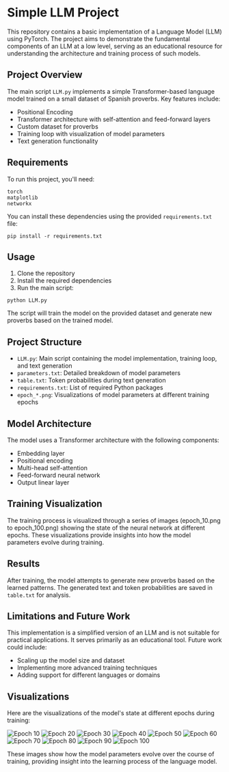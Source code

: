 # Simple LLM Project

This repository contains a basic implementation of a Language Model (LLM) using PyTorch. The project aims to demonstrate the fundamental components of an LLM at a low level, serving as an educational resource for understanding the architecture and training process of such models.

## Project Overview

The main script `LLM.py` implements a simple Transformer-based language model trained on a small dataset of Spanish proverbs. Key features include:

- Positional Encoding
- Transformer architecture with self-attention and feed-forward layers
- Custom dataset for proverbs
- Training loop with visualization of model parameters
- Text generation functionality

## Requirements

To run this project, you'll need:

```
torch
matplotlib
networkx
```

You can install these dependencies using the provided `requirements.txt` file:

```
pip install -r requirements.txt
```

## Usage

1. Clone the repository
2. Install the required dependencies
3. Run the main script:

```
python LLM.py
```

The script will train the model on the provided dataset and generate new proverbs based on the trained model.

## Project Structure

- `LLM.py`: Main script containing the model implementation, training loop, and text generation
- `parameters.txt`: Detailed breakdown of model parameters
- `table.txt`: Token probabilities during text generation
- `requirements.txt`: List of required Python packages
- `epoch_*.png`: Visualizations of model parameters at different training epochs

## Model Architecture

The model uses a Transformer architecture with the following components:

- Embedding layer
- Positional encoding
- Multi-head self-attention
- Feed-forward neural network
- Output linear layer

## Training Visualization

The training process is visualized through a series of images (epoch_10.png to epoch_100.png) showing the state of the neural network at different epochs. These visualizations provide insights into how the model parameters evolve during training.

## Results

After training, the model attempts to generate new proverbs based on the learned patterns. The generated text and token probabilities are saved in `table.txt` for analysis.

## Limitations and Future Work

This implementation is a simplified version of an LLM and is not suitable for practical applications. It serves primarily as an educational tool. Future work could include:

- Scaling up the model size and dataset
- Implementing more advanced training techniques
- Adding support for different languages or domains

## Visualizations

Here are the visualizations of the model's state at different epochs during training:

![Epoch 10](epoch_10.png)
![Epoch 20](epoch_20.png)
![Epoch 30](epoch_30.png)
![Epoch 40](epoch_40.png)
![Epoch 50](epoch_50.png)
![Epoch 60](epoch_60.png)
![Epoch 70](epoch_70.png)
![Epoch 80](epoch_80.png)
![Epoch 90](epoch_90.png)
![Epoch 100](epoch_100.png)

These images show how the model parameters evolve over the course of training, providing insight into the learning process of the language model.
